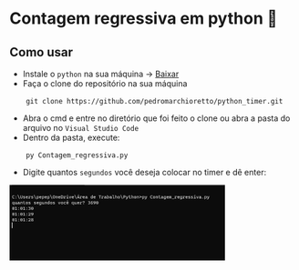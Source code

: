 # Contagem regressiva em python 🐍

## Como usar
* Instale o `python` na sua máquina -> [Baixar](https://www.python.org/)
* Faça o clone do repositório na sua máquina
~~~
    git clone https://github.com/pedromarchioretto/python_timer.git
~~~
* Abra o cmd e entre no diretório que foi feito o clone ou abra a pasta do arquivo no `Visual Studio Code`
* Dentro da pasta, execute:
~~~
    py Contagem_regressiva.py
~~~

* Digite quantos `segundos` você deseja colocar no timer e dê enter:
<img src="imgs/exemplo_cmd.png" width="75%">
